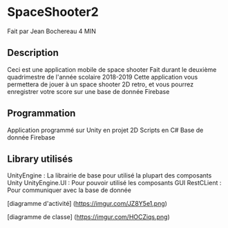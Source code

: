 # SpaceShooter2

Fait par Jean Bochereau 4 MIN

## Description

Ceci est une application mobile de space shooter
Fait durant le deuxième quadrimestre de l'année scolaire 2018-2019
Cette application vous permettera de jouer à un space shooter 2D retro, et vous pourrez enregistrer votre score sur une base de donnée Firebase

## Programmation

Application programmé sur Unity en projet 2D
Scripts en C#
Base de donnée Firebase

## Library utilisés

UnityEngine : La librairie de base pour utilisé la plupart des composants Unity
UnityEngine.UI : Pour pouvoir utilisé les composants GUI
RestCLient : Pour communiquer avec la base de donnée

[diagramme d'activité] (https://imgur.com/JZ8Y5e1.png)

[diagramme de classe] (https://imgur.com/HOCZiqs.png)
